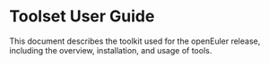 # Toolset User Guide

This document describes the toolkit used for the openEuler release, including the overview, installation, and usage of tools.
